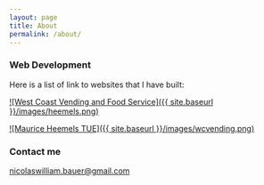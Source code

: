 ```yaml
---
layout: page
title: About
permalink: /about/
---
```




### Web Development

Here is a list of link to websites that I have built:

[![West Coast Vending and Food Service]({{ site.baseurl }}/images/heemels.png)](http://www.heemels.tue.nl/ "Maurice Heemels TUE")

[![Maurice Heemels TUE]({{ site.baseurl }}/images/wcvending.png)](https://wcvending.com "West Coast Vending and Food Service")


### Contact me

[nicolaswilliam.bauer@gmail.com](mailto:nicolaswilliam.bauer@gmail.com)